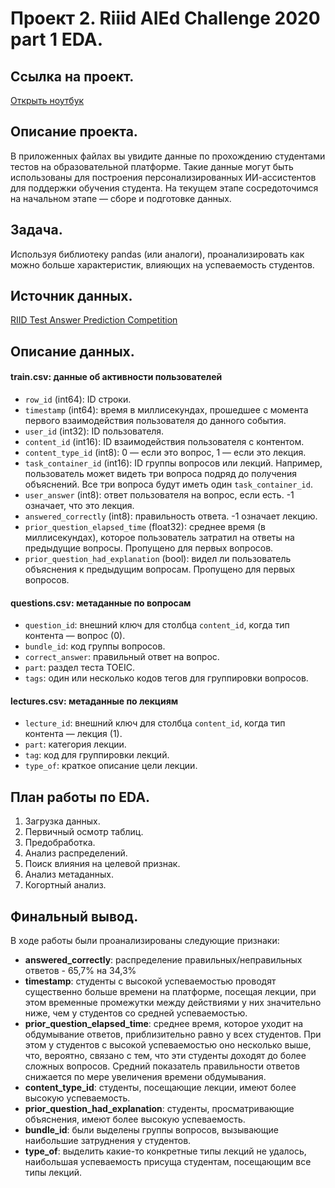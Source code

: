 # Проект 2. Riiid AIEd Challenge 2020 part 1 EDA.

## Ссылка на проект.
[Открыть ноутбук](https://github.com/Vendor62/MIPT_practice/blob/main/project_2/RIIID_AIED_EDA.ipynb)

## Описание проекта.
В приложенных файлах вы увидите данные по прохождению студентами тестов на образовательной платформе. Такие данные могут быть использованы для построения персонализированных ИИ-ассистентов для поддержки обучения студента. На текущем этапе сосредоточимся на начальном этапе — сборе и подготовке данных.

## Задача.
Используя библиотеку pandas (или аналоги), проанализировать как можно больше характеристик, влияющих на успеваемость студентов.

## Источник данных.
[RIID Test Answer Prediction Competition](https://www.kaggle.com/competitions/riiid-test-answer-prediction/overview)

## Описание данных.
#### train.csv: данные об активности пользователей
- `row_id` (int64): ID строки.
- `timestamp` (int64): время в миллисекундах, прошедшее с момента первого взаимодействия пользователя до данного события.
- `user_id` (int32): ID пользователя.
- `content_id` (int16): ID взаимодействия пользователя с контентом.
- `content_type_id` (int8): 0 — если это вопрос, 1 — если это лекция.
- `task_container_id` (int16): ID группы вопросов или лекций. Например, пользователь может видеть три вопроса подряд до получения объяснений. Все три вопроса будут иметь один `task_container_id`.
- `user_answer` (int8): ответ пользователя на вопрос, если есть. -1 означает, что это лекция.
- `answered_correctly` (int8): правильность ответа. -1 означает лекцию.
- `prior_question_elapsed_time` (float32): среднее время (в миллисекундах), которое пользователь затратил на ответы на предыдущие вопросы. Пропущено для первых вопросов.
- `prior_question_had_explanation` (bool): видел ли пользователь объяснения к предыдущим вопросам. Пропущено для первых вопросов.

#### questions.csv: метаданные по вопросам
- `question_id`: внешний ключ для столбца `content_id`, когда тип контента — вопрос (0).
- `bundle_id`: код группы вопросов.
- `correct_answer`: правильный ответ на вопрос.
- `part`: раздел теста TOEIC.
- `tags`: один или несколько кодов тегов для группировки вопросов.

#### lectures.csv: метаданные по лекциям
- `lecture_id`: внешний ключ для столбца `content_id`, когда тип контента — лекция (1).
- `part`: категория лекции.
- `tag`: код для группировки лекций.
- `type_of`: краткое описание цели лекции.

## План работы по EDA.
1. Загрузка данных.
2. Первичный осмотр таблиц.
3. Предобработка.
4. Анализ распределений.
5. Поиск влияния на целевой признак.
6. Анализ метаданных.
7. Когортный анализ.

## Финальный вывод.
В ходе работы были проанализированы следующие признаки: 
- **answered_correctly**: распределение правильных/неправильных ответов - 65,7% на 34,3%  
- **timestamp**: студенты с высокой успеваемостью проводят существенно больше времени на платформе, посещая лекции, при этом временные промежутки между действиями у них значительно ниже, чем у студентов со средней успеваемостью.
- **prior_question_elapsed_time**: среднее время, которое уходит на обдумывание ответов, приблизительно равно у всех студентов. При этом у студентов с высокой успеваемостью оно несколько выше, что, вероятно, связано с тем, что эти студенты доходят до более сложных вопросов. Средний показатель правильности ответов снижается по мере увеличения времени обдумывания.
- **content_type_id**: студенты, посещающие лекции, имеют более высокую успеваемость.
- **prior_question_had_explanation**: студенты, просматривающие объяснения, имеют более высокую успеваемость.
- **bundle_id**: были выделены группы вопросов, вызывающие наибольшие затруднения у студентов. 
- **type_of**: выделить какие-то конкретные типы лекций не удалось, наибольшая успеваемость присуща студентам, посещающим все типы лекций.

